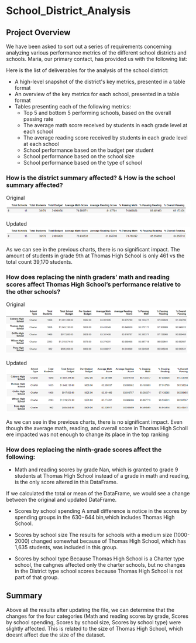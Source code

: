 # School_District_Analysis
## Project Overview

We have been asked to sort out a series of requirements concerning analyzing various performance metrics of the different school districts and schools. Maria, our primary contact, has provided us with the following list:

Here is the list of deliverables for the analysis of the school district: 

- A high-level snapshot of the district's key metrics, presented in a table format
- An overview of the key metrics for each school, presented in a table format
- Tables presenting each of the following metrics:
  - Top 5 and bottom 5 performing schools, based on the overall passing rate
  - The average math score received by students in each grade level at each school
  - The average reading score received by students in each grade level at each school
  - School performance based on the budget per student
  - School performance based on the school size 
  - School performance based on the type of school


### How is the district summary affected?  &  How is the school summary affected?

Original
<br clear="left"/>
![alt text](Resources/District_DataFrame_Original.png)


Updated
<br clear="left"/>
![alt text](Resources/District_DataFrame_Updated.png)

As we can see in the previous charts, there is no significant impact. The amount of students in grade 9th at Thomas High School is only 461 vs the total count 39,170 students.

### How does replacing the ninth graders’ math and reading scores affect Thomas High School’s performance relative to the other schools?

Original
<br clear="left"/>
![alt text](Resources/School_Summary_Top_Original.png)


Updated
<br clear="left"/>
![alt text](Resources/School_Summary_Updated.png)

As we can see in the previous charts, there is no significant impact. Even though the average math, reading, and overall score in Thomas High Scholl ere impacted was not enough to change its place in the top ranking

### How does replacing the ninth-grade scores affect the following:

- Math and reading scores by grade
Nan, which is granted to grade 9 students at Thomas High School instead of a grade in math and reading, is the only score altered in this DataFrame.

If we calculated the total or mean of the DataFrame, we would see a change between the original and updated DataFrame. 

- Scores by school spending
A small difference is notice in the scores by spending groups in the $630-$644 bin,which includes Thomas High School. 

- Scores by school size
The results for schools with a medium size (1000-2000) changed somewhat because of Thomas High School, which has 1,635 students, was included in this group.

- Scores by school type
Because Thomas High School is a Charter type school, the cahgnes affected only the charter schools, but no changes in the District type school scores because Thomas High School is not part of that group. 

## Summary
Above all the results after updating the file, we can determine that the changes for the four categories (Math and reading scores by grade, Scores by school spending, Scores by school size, Scores by school type) were slightly affected. This is related to the size of Thomas High School, which doesnt affect due the size of the dataset.
